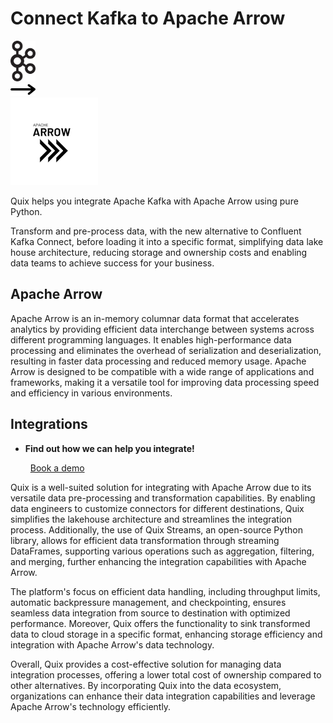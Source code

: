 # Connect Kafka to Apache Arrow

<div class="connect-images cards blog-grid-card" markdown>
<div>
<img src="../images/kafka_logo.png" width="40px" />
</div>
<div>
<img src="../images/arrow.svg" width="40px" />
</div>
<div>
<img src="./images/apache-arrow_1.jpg" />
</div>
</div>

Quix helps you integrate Apache Kafka with Apache Arrow using pure Python.

Transform and pre-process data, with the new alternative to Confluent Kafka Connect, before loading it into a specific format, simplifying data lake house architecture, reducing storage and ownership costs and enabling data teams to achieve success for your business.

## Apache Arrow

Apache Arrow is an in-memory columnar data format that accelerates analytics by providing efficient data interchange between systems across different programming languages. It enables high-performance data processing and eliminates the overhead of serialization and deserialization, resulting in faster data processing and reduced memory usage. Apache Arrow is designed to be compatible with a wide range of applications and frameworks, making it a versatile tool for improving data processing speed and efficiency in various environments.

## Integrations

<div class="grid cards" markdown>

- __Find out how we can help you integrate!__

    <a class="md-button md-button--primary" href="https://share.hsforms.com/1iW0TmZzKQMChk0lxd_tGiw4yjw2?__hstc=175542013.2303933fbd746c0ac86d9ccbe9bc9100.1728383268831.1729603416735.1729620918855.31&__hssc=175542013.1.1729620918855&__hsfp=2132701734" target="_blank" style="margin:.5rem;">Book a demo</a>

</div>


Quix is a well-suited solution for integrating with Apache Arrow due to its versatile data pre-processing and transformation capabilities. By enabling data engineers to customize connectors for different destinations, Quix simplifies the lakehouse architecture and streamlines the integration process. Additionally, the use of Quix Streams, an open-source Python library, allows for efficient data transformation through streaming DataFrames, supporting various operations such as aggregation, filtering, and merging, further enhancing the integration capabilities with Apache Arrow.

The platform's focus on efficient data handling, including throughput limits, automatic backpressure management, and checkpointing, ensures seamless data integration from source to destination with optimized performance. Moreover, Quix offers the functionality to sink transformed data to cloud storage in a specific format, enhancing storage efficiency and integration with Apache Arrow's data technology.

Overall, Quix provides a cost-effective solution for managing data integration processes, offering a lower total cost of ownership compared to other alternatives. By incorporating Quix into the data ecosystem, organizations can enhance their data integration capabilities and leverage Apache Arrow's technology efficiently.

